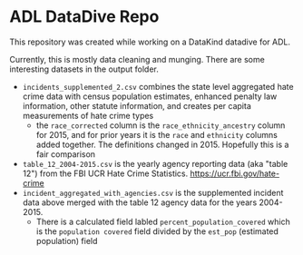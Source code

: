 # ADL DataDive Repo
This repository was created while working on a DataKind datadive for ADL.

Currently, this is mostly data cleaning and munging. There are some interesting datasets in the output folder.

- `incidents_supplemented_2.csv` combines the state level aggregated hate crime data with census population estimates, enhanced penalty law information, other statute information, and creates per capita measurements of hate crime types
	- the `race_corrected` column is the `race_ethnicity_ancestry` column for 2015, and for prior years it is the `race` and `ethnicity` columns added together. The definitions changed in 2015. Hopefully this is a fair comparison
- `table_12_2004-2015.csv` is the yearly agency reporting data (aka "table 12") from the FBI UCR Hate Crime Statistics. https://ucr.fbi.gov/hate-crime
- `incident_aggregated_with_agencies.csv` is the supplemented incident data above merged with the table 12 agency data for the years 2004-2015.
	- There is a calculated field labled `percent_population_covered` which is the `population covered` field divided by the `est_pop` (estimated population) field


